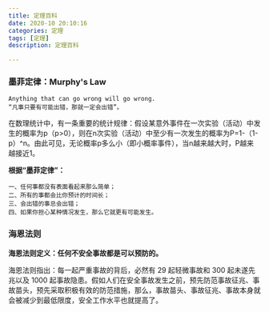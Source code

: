 ```yaml
---
title: 定理百科
date: 2020-10 20:10:16
categories: 定理
tags: [定理]
description: 定理百科

---
```


### 墨菲定律：Murphy's Law

``` 
Anything that can go wrong will go wrong. 
“凡事只要有可能出错，那就一定会出错”。
```

在数理统计中，有一条重要的统计规律：假设某意外事件在一次实验（活动）中发生的概率为p（p>0），则在n次实验（活动）中至少有一次发生的概率为P=1-（1-p）^n。由此可见，无论概率p多么小（即小概率事件），当n越来越大时，P越来越接近1。

**根据“墨菲定律”：**
``` 
一、任何事都没有表面看起来那么简单；
二、所有的事都会比你预计的时间长；
三、会出错的事总会出错；
四、如果你担心某种情况发生，那么它就更有可能发生。
``` 

### 海恩法则
**海恩法则定义：任何不安全事故都是可以预防的。**

海恩法则指出：每一起严重事故的背后，必然有 29 起轻微事故和 300 起未遂先兆以及 1000 起事故隐患。假如人们在安全事故发生之前，预先防范事故征兆、事故苗头，预先采取积极有效的防范措施，那么，事故苗头、事故征兆、事故本身就会被减少到最低限度，安全工作水平也就提高了。